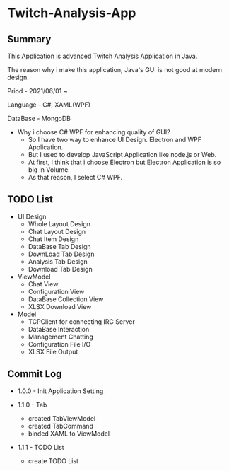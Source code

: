 Twitch-Analysis-App
===
Summary
---

This Application is advanced Twitch Analysis Application in Java.

The reason why i make this application, Java's GUI is not good at modern design.

Priod - 2021/06/01 ~

Language - C#, XAML(WPF)

DataBase - MongoDB

+ Why i choose C# WPF for enhancing quality of GUI?
    + So I have two way to enhance UI Design. Electron and WPF Application.
    + But I used to develop JavaScript Application like node.js or Web.
    + At first, I think that i choose Electron but Electron Application is so big in Volume.
    + As that reason, I select C# WPF.

TODO List
---
+ UI Design
    + Whole Layout Design
    + Chat Layout Design
    + Chat Item Design
    + DataBase Tab Design
    + DownLoad Tab Design
    + Analysis Tab Design
    + Download Tab Design
+ ViewModel
    + Chat View
    + Configuration View
    + DataBase Collection View    
    + XLSX Download View
+ Model
    + TCPClient for connecting IRC Server
    + DataBase Interaction
    + Management Chatting
    + Configuration File I/O
    + XLSX File Output

Commit Log
---
+ 1.0.0 - Init Application Setting

+ 1.1.0 - Tab
    + created TabViewModel
    + created TabCommand
    + binded XAML to ViewModel

+ 1.1.1 - TODO List
    + create TODO List
